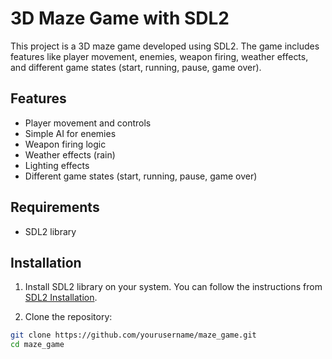# 3D Maze Game with SDL2

This project is a 3D maze game developed using SDL2. The game includes features like player movement, enemies, weapon firing, weather effects, and different game states (start, running, pause, game over).

## Features

- Player movement and controls
- Simple AI for enemies
- Weapon firing logic
- Weather effects (rain)
- Lighting effects
- Different game states (start, running, pause, game over)

## Requirements

- SDL2 library

## Installation

1. Install SDL2 library on your system. You can follow the instructions from [SDL2 Installation](https://wiki.libsdl.org/SDL2/Installation).

2. Clone the repository:

```sh
git clone https://github.com/yourusername/maze_game.git
cd maze_game
